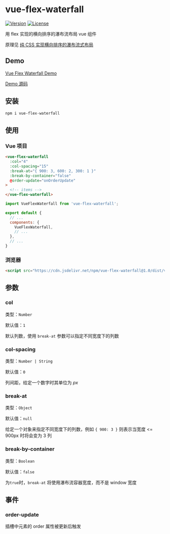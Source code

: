 # vue-flex-waterfall

[![Version](https://img.shields.io/npm/v/vue-flex-waterfall.svg?style=flat-square)](https://www.npmjs.com/package/vue-flex-waterfall)
[![License](https://img.shields.io/npm/l/vue-flex-waterfall.svg?style=flat-square)](LICENSE)

用 flex 实现的横向排序的瀑布流布局 vue 组件

原理见 [纯 CSS 实现横向排序的瀑布流式布局](https://jessieji.com/2019/pure-css-masonry)

## Demo

[Vue Flex Waterfall Demo](https://tsuk1ko.github.io/vue-flex-waterfall/)

[Demo 源码](demo/src/App.vue)

## 安装

```bash
npm i vue-flex-waterfall
```

## 使用

### Vue 项目

```html
<vue-flex-waterfall
  :col="4"
  :col-spacing="15"
  :break-at="{ 900: 3, 600: 2, 300: 1 }"
  :break-by-container="false"
  @order-update="onOrderUpdate"
>
  <!-- items -->
</vue-flex-waterfall>
```

```js
import VueFlexWaterfall from 'vue-flex-waterfall';

export default {
  // ...
  components: {
    VueFlexWaterfall,
    // ...
  },
  // ...
}
```

### 浏览器

```html
<script src="https://cdn.jsdelivr.net/npm/vue-flex-waterfall@1.0/dist/vue-flex-waterfall.min.js"></script>
```

## 参数

### col

类型：`Number`

默认值：`1`

默认列数，使用 `break-at` 参数可以指定不同宽度下的列数

### col-spacing

类型：`Number | String`

默认值：`0`

列间距，给定一个数字时其单位为 *px*

### break-at

类型：`Object`

默认值：`null`

给定一个对象来指定不同宽度下的列数，例如 `{ 900: 3 }` 则表示当宽度 <= 900px 时将会变为 3 列

### break-by-container

类型：`Boolean`

默认值：`false`

为`true`时，`break-at` 将使用瀑布流容器宽度，而不是 window 宽度

## 事件

### order-update

插槽中元素的 order 属性被更新后触发
